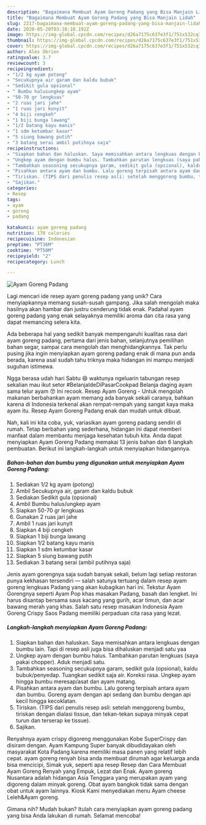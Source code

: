 ```yaml
---
description: "Bagaimana Membuat Ayam Goreng Padang yang Bisa Manjain Lidah"
title: "Bagaimana Membuat Ayam Goreng Padang yang Bisa Manjain Lidah"
slug: 2217-bagaimana-membuat-ayam-goreng-padang-yang-bisa-manjain-lidah
date: 2020-05-20T03:10:10.192Z
image: https://img-global.cpcdn.com/recipes/d26a7175c637e3f1/751x532cq70/ayam-goreng-padang-foto-resep-utama.jpg
thumbnail: https://img-global.cpcdn.com/recipes/d26a7175c637e3f1/751x532cq70/ayam-goreng-padang-foto-resep-utama.jpg
cover: https://img-global.cpcdn.com/recipes/d26a7175c637e3f1/751x532cq70/ayam-goreng-padang-foto-resep-utama.jpg
author: Alex Obrien
ratingvalue: 3.7
reviewcount: 3
recipeingredient:
- "1/2 kg ayam potong"
- "Secukupnya air garam dan kaldu bubuk"
- "Sedikit gula opsional"
- " Bumbu halusungkep ayam"
- "50-70 gr lengkuas"
- "2 ruas jari jahe"
- "1 ruas jari kunyit"
- "4 biji cengkeh"
- "1 biji bunga lawang"
- "1/2 batang kayu manis"
- "1 sdm ketumbar kasar"
- "5 siung bawang putih"
- "3 batang serai ambil putihnya saja"
recipeinstructions:
- "Siapkan bahan dan haluskan. Saya memisahkan antara lengkuas dengan bumbu lain. Tapi di resep asli juga bisa dihaluskan menjadi satu yaa"
- "Ungkep ayam dengan bumbu halus. Tambahkan parutan lengkuas (saya pakai chopper). Aduk menjadi satu."
- "Tambahkan seasoning secukupnya garam, sedikit gula (opsional), kaldu bubuk/penyedap. Tuangkan sedikit saja air. Koreksi rasa. Ungkep ayam hingga bumbu meresap/asat dan ayam matang."
- "Pisahkan antara ayam dan bumbu. Lalu goreng terpisah antara ayam dan bumbu. Goreng ayam dengan api sedang dan bumbu dengan api kecil hingga kecoklatan."
- "Tiriskan. (TIPS dari penulis resep asli: setelah menggoreng bumbu, tiriskan dengan dialasi tissue, dan tekan-tekan supaya minyak cepat turun dan terserap ke tissue)."
- "Sajikan."
categories:
- Resep
tags:
- ayam
- goreng
- padang

katakunci: ayam goreng padang 
nutrition: 170 calories
recipecuisine: Indonesian
preptime: "PT36M"
cooktime: "PT50M"
recipeyield: "2"
recipecategory: Lunch

---
```



![Ayam Goreng Padang](https://img-global.cpcdn.com/recipes/d26a7175c637e3f1/751x532cq70/ayam-goreng-padang-foto-resep-utama.jpg)

Lagi mencari ide resep ayam goreng padang yang unik? Cara menyiapkannya memang susah-susah gampang. Jika salah mengolah maka hasilnya akan hambar dan justru cenderung tidak enak. Padahal ayam goreng padang yang enak selayaknya memiliki aroma dan cita rasa yang dapat memancing selera kita.

Ada beberapa hal yang sedikit banyak mempengaruhi kualitas rasa dari ayam goreng padang, pertama dari jenis bahan, selanjutnya pemilihan bahan segar, sampai cara mengolah dan menghidangkannya. Tak perlu pusing jika ingin menyiapkan ayam goreng padang enak di mana pun anda berada, karena asal sudah tahu triknya maka hidangan ini mampu menjadi suguhan istimewa.

Ngga berasa udah hari Sabtu 😄 waktunya ngeluarin tabungan resep sekalian mau ikut setor #BelanjaIdeDiPasarCookpad Belanja daging ayam sama telur ayam 😙 Ini recook. Resep Ayam Goreng - Untuk mengolah makanan berbahankan ayam memang ada banyak sekali caranya, bahkan karena di Indonesia terkenal akan rempat-rempah yang sangat kaya maka ayam itu. Resep Ayam Goreng Padang enak dan mudah untuk dibuat.


Nah, kali ini kita coba, yuk, variasikan ayam goreng padang sendiri di rumah. Tetap berbahan yang sederhana, hidangan ini dapat memberi manfaat dalam membantu menjaga kesehatan tubuh kita. Anda dapat menyiapkan Ayam Goreng Padang memakai 13 jenis bahan dan 6 langkah pembuatan. Berikut ini langkah-langkah untuk menyiapkan hidangannya.

<!--inarticleads1-->

##### Bahan-bahan dan bumbu yang digunakan untuk menyiapkan Ayam Goreng Padang:

1. Sediakan 1/2 kg ayam (potong)
1. Ambil Secukupnya air, garam dan kaldu bubuk
1. Sediakan Sedikit gula (opsional)
1. Ambil  Bumbu halus/ungkep ayam
1. Siapkan 50-70 gr lengkuas
1. Gunakan 2 ruas jari jahe
1. Ambil 1 ruas jari kunyit
1. Siapkan 4 biji cengkeh
1. Siapkan 1 biji bunga lawang
1. Siapkan 1/2 batang kayu manis
1. Siapkan 1 sdm ketumbar kasar
1. Siapkan 5 siung bawang putih
1. Sediakan 3 batang serai (ambil putihnya saja)


Jenis ayam gorengnya saja sudah banyak sekali, belum lagi setiap restoran punya kekhasan tersendiri — salah satunya tertuang dalam resep ayam goreng lengkuas Padang yang akan kubagikan hari ini. Tekstur Ayam Gorengnya seperti Ayam Pop khas masakan Padang, basah dan lengket. Ini harus disantap bersama saus kacang yang gurih, acar timun, dan acar bawang merah yang khas. Salah satu resep masakan Indonesia Ayam Goreng Crispy Saos Padang memiliki perpaduan cita rasa yang lezat. 

<!--inarticleads2-->

##### Langkah-langkah menyiapkan Ayam Goreng Padang:

1. Siapkan bahan dan haluskan. Saya memisahkan antara lengkuas dengan bumbu lain. Tapi di resep asli juga bisa dihaluskan menjadi satu yaa
1. Ungkep ayam dengan bumbu halus. Tambahkan parutan lengkuas (saya pakai chopper). Aduk menjadi satu.
1. Tambahkan seasoning secukupnya garam, sedikit gula (opsional), kaldu bubuk/penyedap. Tuangkan sedikit saja air. Koreksi rasa. Ungkep ayam hingga bumbu meresap/asat dan ayam matang.
1. Pisahkan antara ayam dan bumbu. Lalu goreng terpisah antara ayam dan bumbu. Goreng ayam dengan api sedang dan bumbu dengan api kecil hingga kecoklatan.
1. Tiriskan. (TIPS dari penulis resep asli: setelah menggoreng bumbu, tiriskan dengan dialasi tissue, dan tekan-tekan supaya minyak cepat turun dan terserap ke tissue).
1. Sajikan.


Renyahnya ayam crispy digoreng menggunakan Kobe SuperCrispy dan disiram dengan. Ayam Kampung Super banyak dibudidayakan oleh masyarakat Kota Padang karena memiliki masa panen yang relatif lebih cepat. ayam goreng renyah bisa anda membuat dirumah agar keluarga anda bisa mencicipi, Simak yuk, seperti apa resep Resep dan Cara Membuat Ayam Goreng Renyah yang Empuk, Lezat dan Enak. Ayam goreng Nusantara adalah hidangan Asia Tenggara yang merupakan ayam yang digoreng dalam minyak goreng. Obat ayam bangkok tidak sama dengan obat untuk ayam lainnya. Kiosk Kami menyediakan menu Ayam cheese Leleh&amp;Ayam goreng. 

Gimana nih? Mudah bukan? Itulah cara menyiapkan ayam goreng padang yang bisa Anda lakukan di rumah. Selamat mencoba!
